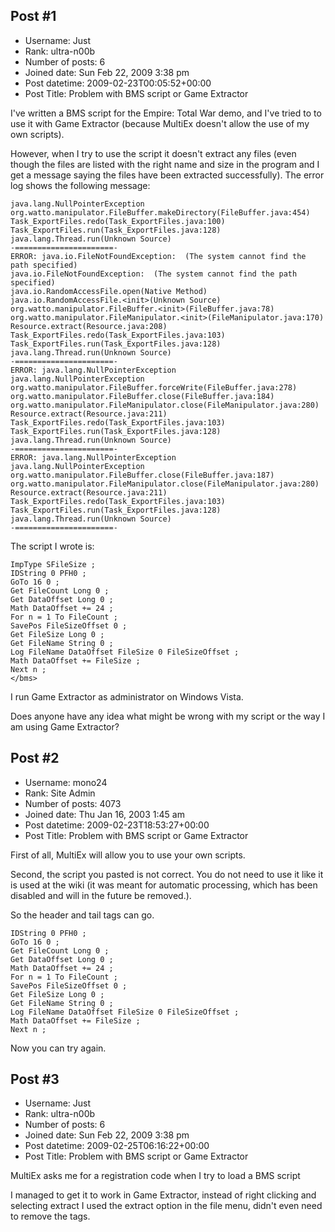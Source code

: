 ## Post #1
- Username: Just
- Rank: ultra-n00b
- Number of posts: 6
- Joined date: Sun Feb 22, 2009 3:38 pm
- Post datetime: 2009-02-23T00:05:52+00:00
- Post Title: Problem with BMS script or Game Extractor

I've written a BMS script for the Empire: Total War demo, and I've tried to to use it with Game Extractor (because MultiEx doesn't allow the use of my own scripts).

However, when I try to use the script it doesn't extract any files (even though the files are listed with the right name and size in the program and I get a message saying the files have been extracted successfully). The error log shows the following message:

```
java.lang.NullPointerException
org.watto.manipulator.FileBuffer.makeDirectory(FileBuffer.java:454)
Task_ExportFiles.redo(Task_ExportFiles.java:100)
Task_ExportFiles.run(Task_ExportFiles.java:128)
java.lang.Thread.run(Unknown Source)
-======================-
ERROR: java.io.FileNotFoundException:  (The system cannot find the path specified)
java.io.FileNotFoundException:  (The system cannot find the path specified)
java.io.RandomAccessFile.open(Native Method)
java.io.RandomAccessFile.<init>(Unknown Source)
org.watto.manipulator.FileBuffer.<init>(FileBuffer.java:78)
org.watto.manipulator.FileManipulator.<init>(FileManipulator.java:170)
Resource.extract(Resource.java:208)
Task_ExportFiles.redo(Task_ExportFiles.java:103)
Task_ExportFiles.run(Task_ExportFiles.java:128)
java.lang.Thread.run(Unknown Source)
-======================-
ERROR: java.lang.NullPointerException
java.lang.NullPointerException
org.watto.manipulator.FileBuffer.forceWrite(FileBuffer.java:278)
org.watto.manipulator.FileBuffer.close(FileBuffer.java:184)
org.watto.manipulator.FileManipulator.close(FileManipulator.java:280)
Resource.extract(Resource.java:211)
Task_ExportFiles.redo(Task_ExportFiles.java:103)
Task_ExportFiles.run(Task_ExportFiles.java:128)
java.lang.Thread.run(Unknown Source)
-======================-
ERROR: java.lang.NullPointerException
java.lang.NullPointerException
org.watto.manipulator.FileBuffer.close(FileBuffer.java:187)
org.watto.manipulator.FileManipulator.close(FileManipulator.java:280)
Resource.extract(Resource.java:211)
Task_ExportFiles.redo(Task_ExportFiles.java:103)
Task_ExportFiles.run(Task_ExportFiles.java:128)
java.lang.Thread.run(Unknown Source)
-======================-
```


The script I wrote is:
```
ImpType SFileSize ;
IDString 0 PFH0 ;
GoTo 16 0 ;
Get FileCount Long 0 ;
Get DataOffset Long 0 ;
Math DataOffset += 24 ;
For n = 1 To FileCount ;
SavePos FileSizeOffset 0 ;
Get FileSize Long 0 ;
Get FileName String 0 ;
Log FileName DataOffset FileSize 0 FileSizeOffset ;
Math DataOffset += FileSize ;
Next n ;
</bms>
```


I run Game Extractor as administrator on Windows Vista.

Does anyone have any idea what might be wrong with my script or the way I am using Game Extractor?
## Post #2
- Username: mono24
- Rank: Site Admin
- Number of posts: 4073
- Joined date: Thu Jan 16, 2003 1:45 am
- Post datetime: 2009-02-23T18:53:27+00:00
- Post Title: Problem with BMS script or Game Extractor

First of all, MultiEx will allow you to use your own scripts. 

Second, the script you pasted is not correct. You do not need to use it like it is used at the wiki (it was meant for automatic processing, which has been disabled and will in the future be removed.). 

So the header and tail tags can go. 

```
IDString 0 PFH0 ;
GoTo 16 0 ;
Get FileCount Long 0 ;
Get DataOffset Long 0 ;
Math DataOffset += 24 ;
For n = 1 To FileCount ;
SavePos FileSizeOffset 0 ;
Get FileSize Long 0 ;
Get FileName String 0 ;
Log FileName DataOffset FileSize 0 FileSizeOffset ;
Math DataOffset += FileSize ;
Next n ;

```


Now you can try again.
## Post #3
- Username: Just
- Rank: ultra-n00b
- Number of posts: 6
- Joined date: Sun Feb 22, 2009 3:38 pm
- Post datetime: 2009-02-25T06:16:22+00:00
- Post Title: Problem with BMS script or Game Extractor

MultiEx asks me for a registration code when I try to load a BMS script  

I managed to get it to work in Game Extractor, instead of right clicking and selecting extract I used the extract option in the file menu, didn't even need to remove the tags.
